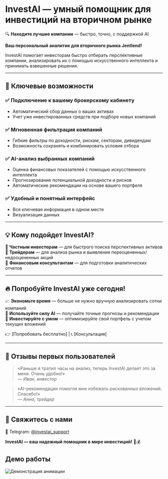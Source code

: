 # InvestAI — умный помощник для инвестиций на вторичном рынке  

🔍 **Находите лучшие компании** — быстро, точно, с поддержкой AI  

**Ваш персональный аналитик для вторичного рынка Jentlend!**  

InvestAI помогает инвесторам быстро отбирать перспективные компании, анализировать их с помощью искусственного интеллекта и принимать взвешенные решения.  

---

## 🚀 Ключевые возможности  

### ✅ Подключение к вашему брокерскому кабинету  
- Автоматический сбор данных о ваших активах  
- Учет уже инвестированных средств при подборе новых компаний  

### ✅ Мгновенная фильтрация компаний  
- Гибкие фильтры по доходности, рискам, секторам, дивидендам  
- Возможность сохранять и комбинировать условия отбора  

### ✅ AI-анализ выбранных компаний  
- Оценка финансовых показателей с помощью искусственного интеллекта  
- Прогнозирование потенциальной доходности и рисков  
- Автоматические рекомендации на основе вашего портфеля  

### ✅ Удобный и понятный интерфейс  
- Вся ключевая информация в одном месте  
- Визуализация данных  

---

## 💡 Кому подойдет InvestAI?  

📌 **Частным инвесторам** — для быстрого поиска перспективных активов  
📌 **Трейдерам** — для анализа рынка и выявления переоцененных/недооцененных акций  
📌 **Финансовым консультантам** — для подготовки аналитических отчетов  

---

## 🔥 Попробуйте InvestAI уже сегодня!  

📈 **Экономьте время** — больше не нужно вручную анализировать сотни компаний  
🤖 **Используйте силу AI** — получайте точные прогнозы и рекомендации  
💼 **Инвестируйте с умом** — оптимизируйте свой портфель с учетом текущих вложений  

👉 [Попробовать бесплатно] | 📞 [Консультация]  

---

## 📌 Отзывы первых пользователей  

> «Раньше я тратил часы на анализ, теперь InvestAI делает это за меня. Очень удобно!»  
> — *Иван, инвестор*  

> «AI-рекомендации помогли мне избежать рискованных вложений. Спасибо!»  
> — *Анна, трейдер*  

---

## 🔗 Свяжитесь с нами  

📱 Telegram: [@investai_support](https://t.me/artimf)  

**InvestAI — ваш надежный помощник в мире инвестиций!** 🚀💰  
  
  
## Демо работы
![Демонстрация анимации](https://github.com/artimf/jetlend_public/blob/main/jetlend.gif)
